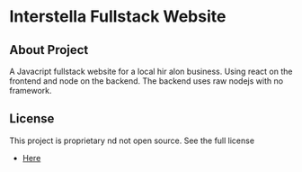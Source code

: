 # Interstella Fullstack Website


## About Project

A Javacript fullstack website for a local hir alon business. Using react on the frontend and node on the backend. The backend uses raw nodejs with no framework.                                                                                                                       

## License
This project is proprietary nd not open source.
See the full license
- [Here](https://github.com/ljlinen/src/licenses/LICENSE.txt)